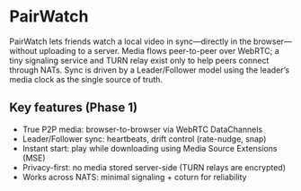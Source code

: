 # PairWatch
PairWatch lets friends watch a local video in sync—directly in the browser—without uploading to a server. Media flows peer-to-peer over WebRTC; a tiny signaling service and TURN relay exist only to help peers connect through NATs. Sync is driven by a Leader/Follower model using the leader’s media clock as the single source of truth.

## Key features (Phase 1)
- True P2P media: browser-to-browser via WebRTC DataChannels
- Leader/Follower sync: heartbeats, drift control (rate-nudge, snap)
- Instant start: play while downloading using Media Source Extensions (MSE)
- Privacy-first: no media stored server-side (TURN relays are encrypted)
- Works across NATS: minimal signaling + coturn for reliability

